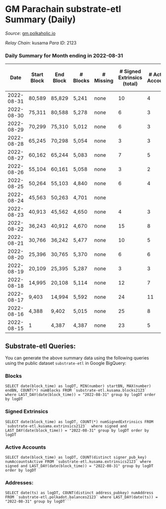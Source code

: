 # GM Parachain substrate-etl Summary (Daily)

_Source_: [gm.polkaholic.io](https://gm.polkaholic.io)

*Relay Chain*: kusama
*Para ID*: 2123



### Daily Summary for Month ending in 2022-08-31


| Date | Start Block | End Block | # Blocks | # Missing | # Signed Extrinsics (total) | # Active Accounts | # Addresses with Balances | # Events | # Transfers | # XCM Transfers In | # XCM Transfers Out |
| ---- | ----------- | --------- | -------- | --------- | --------------------------- | ----------------- | ------------------------- | -------- | ----------- | ------------------ | ------------------- |
| 2022-08-31 | 80,589 | 85,829 | 5,241 | none  | 10 | 4 | 45 | 10,828 | 263  |   |   |
| 2022-08-30 | 75,311 | 80,588 | 5,278 | none  | 6 | 3 |  | 10,714 | 116  |   |   |
| 2022-08-29 | 70,299 | 75,310 | 5,012 | none  | 6 | 3 |  | 10,240 | 155  |   |   |
| 2022-08-28 | 65,245 | 70,298 | 5,054 | none  | 3 | 3 |  | 10,222 | 90  |   |   |
| 2022-08-27 | 60,162 | 65,244 | 5,083 | none  | 7 | 5 |  | 10,409 | 187  |   |   |
| 2022-08-26 | 55,104 | 60,161 | 5,058 | none  | 3 | 2 |  | 10,202 | 59  |   |   |
| 2022-08-25 | 50,264 | 55,103 | 4,840 | none  | 6 | 4 |  | 9,852 | 131  |   |   |
| 2022-08-24 | 45,563 | 50,263 | 4,701 | none  |  |  |  | 9,410 |   |   |   |
| 2022-08-23 | 40,913 | 45,562 | 4,650 | none  | 4 | 3 |  | 9,444 | 110  |   |   |
| 2022-08-22 | 36,243 | 40,912 | 4,670 | none  | 15 | 8 |  | 9,794 | 340  |   |   |
| 2022-08-21 | 30,766 | 36,242 | 5,477 | none  | 10 | 5 |  | 11,200 | 177  |   |   |
| 2022-08-20 | 25,396 | 30,765 | 5,370 | none  | 6 | 6 |  | 10,946 | 157  |   |   |
| 2022-08-19 | 20,109 | 25,395 | 5,287 | none  | 3 | 3 |  | 10,696 | 92  |   |   |
| 2022-08-18 | 14,995 | 20,108 | 5,114 | none  | 12 | 7 |  | 10,578 | 270  |   |   |
| 2022-08-17 | 9,403 | 14,994 | 5,592 | none  | 24 | 11 |  | 11,717 | 388  |   |   |
| 2022-08-16 | 4,388 | 9,402 | 5,015 | none  | 25 | 8 |  | 10,545 | 359  |   |   |
| 2022-08-15 | 1 | 4,387 | 4,387 | none  | 23 | 5 |  | 8,902 | 5  |   |   |

## Substrate-etl Queries:
You can generate the above summary data using the following queries using the public dataset `substrate-etl` in Google BigQuery:


### Blocks
```
SELECT date(block_time) as logDT, MIN(number) startBN, MAX(number) endBN, COUNT(*) numBlocks FROM `substrate-etl.kusama.blocks2123`  where LAST_DAY(date(block_time)) = "2022-08-31" group by logDT order by logDT
```


### Signed Extrinsics
```
SELECT date(block_time) as logDT, COUNT(*) numSignedExtrinsics FROM `substrate-etl.kusama.extrinsics2123`  where signed and LAST_DAY(date(block_time)) = "2022-08-31" group by logDT order by logDT
```


### Active Accounts
```
SELECT date(block_time) as logDT, COUNT(distinct signer_pub_key) numAccountsActive FROM `substrate-etl.kusama.extrinsics2123` where signed and LAST_DAY(date(block_time)) = "2022-08-31" group by logDT order by logDT
```


### Addresses:
```
SELECT date(ts) as logDT, COUNT(distinct address_pubkey) numAddress FROM `substrate-etl.polkadot.balances2123` where LAST_DAY(date(ts)) = "2022-08-31" group by logDT```

